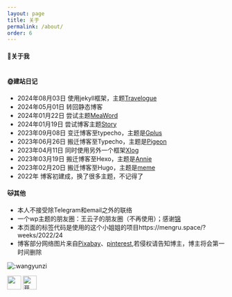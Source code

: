 ```yaml
---
layout: page
title: 关于
permalink: /about/
order: 6
---
```


#### 🙈关于我

<div id="test">
<style>
#test {
    width: auto;
    height: auto;
    overflow: hidden !important; 
}
#my-tags mark {
    position: initial!important;
}
</style>
<script src="https://blog.wangyunzi.com/json/tags-wall.js"></script>
<script>
        Tags({
          style: {
            fn: Style1,
            title: '王云子',
            animation: 1,
            scale: 1,
            randomScoreIfNoSetting: 5 // 如果是1，则如果未设置标签大小那么随机设置一个大小；否则使用默认大小5
          },
          text: `
          社恐玩家/1/性格/
          拒绝出风头/1/性格
          宅到极致/1/性格
          简单普通/1/性格
          爱自由/1/性格
          神经质/1/性格
          不喜欢微信/1/性格
          没有音乐活不了/1/性格/https://open.spotify.com/playlist/66RQ2F6iCvQbOGW66VaEYk?si=dcb7d51b17d04cc1
          听歌/1/爱好
          发呆/1/爱好/
          记录各类博客主题/1/爱好
          骑车兜风/1/爱好
          为我的博客安一个家/1/爱好
          没事瞎折腾/1/生活/
          无辣不欢/1/美食
          辣椒才是灵魂/1/美食
          土豆才是世界上最美味的/1/美食
          学生党/1/身份
          地道贵州人/1/籍贯
          自由且独立/1/未来
  `,
  rootDOM: document.getElementById('test')
})
</script>
</div>


#### 🌞建站日记
- 2024年08月03日  使用jekyll框架，主题[Travelogue](https://github.com/SalGnt/Travelogue)
- 2024年05月01日  转回静态博客
- 2024年01月22日  尝试主题[MeaWord](https://www.bawge.com/archives/63.html)
- 2024年01月19日  尝试博客主题[Story](https://github.com/txperl/Story-for-Typecho)
- 2023年09月08日  变迁博客至typecho，主题是[Gplus](https://muxer.cn/theme/typecho-theme-gplus.html)
- 2023年06月26日 搬迁博客至Typecho，主题是[Pigeon](https://novcu.com/post/typecho-notes/)
- 2023年04月11日 同时使用另外一个框架[Xlog](https://xlog.app)
- 2023年03月19日 搬迁博客至Hexo，主题是[Annie](https://github.com/Sariay/hexo-theme-Annie)
- 2023年02月20日 搬迁博客至Hugo，主题是[meme](https://github.com/reuixiy/hugo-theme-meme)
- 2022年 博客初建成，换了很多主题，不记得了

#### 🐱其他
- 本人不接受除Telegram和email之外的联络
- 一个wp主题的朋友圈：王云子的朋友圈（不再使用）；感谢[锦](https://kam.space/)
- 本页面的标签代码是使用的这个小姐姐的项目https://mengru.space/?weeks/2022/24
- 博客部分网络图片来自[Pixabay](https://pixabay.com/zh/)、[pinterest](https://www.pinterest.com/),若侵权请告知博主，博主将会第一时间删除

![:wangyunzi](https://count.getloli.com/get/@wangyunzi?theme=asoul)

<a href="https://www.foreverblog.cn/go.html" target="_blank"> <img src="https://img.foreverblog.cn/wormhole_4_tp.gif" alt="" style="width:auto;height:32px;" title="穿梭虫洞-随机访问十年之约友链博客"></a>
<a href="https://www.travellings.cn/go.html" target="_blank" rel="noopener" title="开往-友链接力"><img src="https://www.travellings.cn/assets/logo.gif" alt="开往-友链接力" style="width:auto;height:32px;"></a> 
